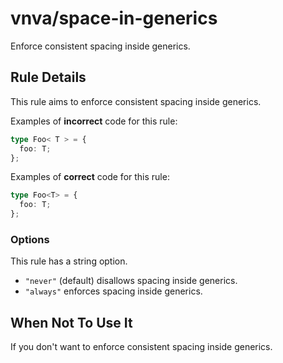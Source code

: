 # vnva/space-in-generics

Enforce consistent spacing inside generics.

## Rule Details

This rule aims to enforce consistent spacing inside generics.

Examples of **incorrect** code for this rule:

```ts
type Foo< T > = {
  foo: T;
};
```

Examples of **correct** code for this rule:

```ts
type Foo<T> = {
  foo: T;
};
```

### Options

This rule has a string option.

- `"never"` (default) disallows spacing inside generics.
- `"always"` enforces spacing inside generics.

## When Not To Use It

If you don't want to enforce consistent spacing inside generics.
